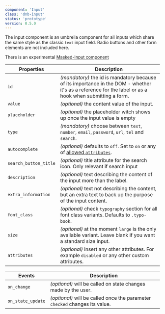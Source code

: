 ```yaml
---
component: 'Input'
class: 'dnb-input'
status: 'prototype'
version: 0.5.0
---
```


The input component is an umbrella component for all inputs which share the same style as the classic `text` input field. Radio buttons and other form elements are not included here.

There is an experimental [Masked-Input component](/uilib/components/input-masked/)

| Properties            | Description                                                                                                                                                      |
| --------------------- | ---------------------------------------------------------------------------------------------------------------------------------------------------------------- |
| `id`                  | _(mandatory)_ the id is mandatory because of its importance in the DOM - whether it's as a reference for the label or as a hook when submitting a form.          |
| `value`               | _(optional)_ the content value of the input.                                                                                                                     |
| `placeholder`         | _(optional)_ the placeholder witch shows up once the input value is empty                                                                                        |
| `type`                | _(mandatory)_ choose between `text`, `number`, `email`, `password`, `url`, `tel` and `search`.                                                                   |
| `autocomplete`        | _(optional)_ defaults to `off`. Set to `on` or any of [allowed `attributes`](https://developer.mozilla.org/en-US/docs/Web/HTML/Element/input#attr-autocomplete). |
| `search_button_title` | _(optional)_ title attribute for the search icon. Only relevant if search input                                                                                  |
| `description`         | _(optional)_ text describing the content of the input more than the label.                                                                                       |
| `extra_information`   | _(optional)_ text not describing the content, but an extra text to back up the purpose of the input content.                                                     |
| `font_class`          | _(optional)_ check `typography` section for all font class variants. Defaults to `.typo-book`.                                                                   |
| `size`                | _(optional)_ at the moment `large` is the only available variant. Leave blank if you want a standard size input.                                                 |
| `attributes`          | _(optional)_ insert any other attributes. For example `disabled` or any other custom attributes.                                                                 |

| Events            | Description                                                                 |
| ----------------- | --------------------------------------------------------------------------- |
| `on_change`       | _(optional)_ will be called on state changes made by the user.              |
| `on_state_update` | _(optional)_ will be called once the parameter `checked` changes its value. |
